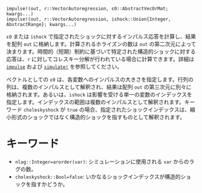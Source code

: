 ```
impulse!(out, r::VectorAutoregression, ε0::AbstractVecOrMat; kwargs...)
impulse!(out, r::VectorAutoregression, ishock::Union{Integer, AbstractRange}; kwargs...)
```

`ε0` または `ishock` で指定されたショックに対するインパルス応答を計算し、結果を配列 `out` に格納します。計算されるホライズンの数は `out` の第二次元によって決まります。時間的（短期）制約に基づいて特定された構造的ショックに対する応答は、`r` に対してコレスキー分解が行われている場合に計算できます。詳細は [`impulse`](@ref) および [`simulate!`](@ref) を参照してください。

ベクトルとしての `ε0` は、各変数へのインパルスの大きさを指定します。行列の列は、複数のインパルスとして解釈され、結果は配列 `out` の第三次元に別々に格納されます。あるいは、`ishock` は影響を受ける単一の変数のインデックスを指定します。インデックスの範囲は複数のインパルスとして解釈されます。キーワード `choleskyshock` が `true` の場合、指定されたショックインデックスは、縮小形式のショックではなく構造的ショックを指すものとして解釈されます。

# キーワード

  * `nlag::Integer=arorder(var)`: シミュレーションに使用される `var` からのラグの数。
  * `choleskyshock::Bool=false`: いかなるショックインデックスが構造的ショックを指すかどうか。
